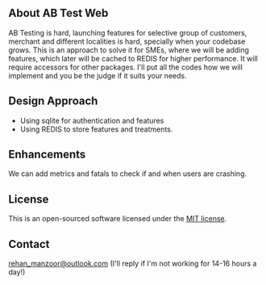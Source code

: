## About AB Test Web

AB Testing is hard, 
launching features for selective group of customers, 
merchant and different localities is hard, specially when your codebase grows.
This is an approach to solve it for SMEs, where we will be adding features, 
which later will be cached to REDIS for higher performance. 
It will require accessors for other packages. I'll put all the codes how we will implement and you be the judge if it suits your needs.

## Design Approach

- Using sqlite for authentication and features
- Using REDIS to store features and treatments.

## Enhancements

We can add metrics and fatals to check if and when users are crashing.

## License

This is an open-sourced software licensed under the [MIT license](https://opensource.org/licenses/MIT).

## Contact
rehan_manzoor@outlook.com (I'll reply if I'm not working for 14-16 hours a day!)


